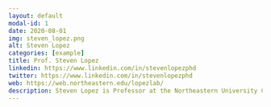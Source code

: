 ```yaml
---
layout: default
modal-id: 1
date: 2020-08-01
img: steven_lopez.png
alt: Steven Lopez
categories: [example]
title: Prof. Steven Lopez
linkedin: https://www.linkedin.com/in/stevenlopezphd
twitter: https://www.linkedin.com/in/stevenlopezphd
web: https://web.northeastern.edu/lopezlab/
description: Steven Lopez is Professor at the Northeastern University College of Science (US). His group employs quantum mechanics and machine learning to discover new organic materials for renewable energy and photomedicine applications. They collaborate with experimental experts to create a feedback loop that speeds up discoveries. Their focus is on enhancing sustainable organic reactions using photocatalysis, particularly for cancer treatment through Photodynamic Therapy, and optimizing organic solar cells by manipulating material crystallinity and interfaces.
---
```

